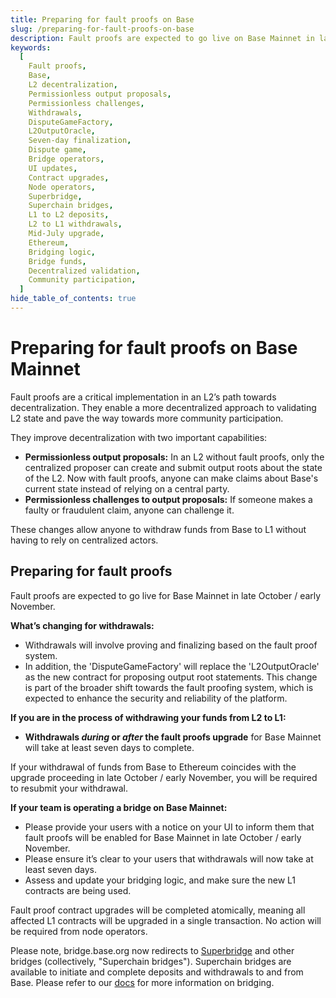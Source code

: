 ```yaml
---
title: Preparing for fault proofs on Base
slug: /preparing-for-fault-proofs-on-base
description: Fault proofs are expected to go live on Base Mainnet in late October / early November.
keywords:
  [
    Fault proofs,
    Base,
    L2 decentralization,
    Permissionless output proposals,
    Permissionless challenges,
    Withdrawals,
    DisputeGameFactory,
    L2OutputOracle,
    Seven-day finalization,
    Dispute game,
    Bridge operators,
    UI updates,
    Contract upgrades,
    Node operators,
    Superbridge,
    Superchain bridges,
    L1 to L2 deposits,
    L2 to L1 withdrawals,
    Mid-July upgrade,
    Ethereum,
    Bridging logic,
    Bridge funds,
    Decentralized validation,
    Community participation,
  ]
hide_table_of_contents: true
---
```


# Preparing for fault proofs on Base Mainnet

Fault proofs are a critical implementation in an L2’s path towards decentralization. They enable a more decentralized approach to validating L2 state and pave the way towards more community participation.

They improve decentralization with two important capabilities:

- **Permissionless output proposals:** In an L2 without fault proofs, only the centralized proposer can create and submit output roots about the state of the L2. Now with fault proofs, anyone can make claims about Base's current state instead of relying on a central party.
- **Permissionless challenges to output proposals:** If someone makes a faulty or fraudulent claim, anyone can challenge it.

These changes allow anyone to withdraw funds from Base to L1 without having to rely on centralized actors.

## Preparing for fault proofs

Fault proofs are expected to go live for Base Mainnet in late October / early November.

**What’s changing for withdrawals:**

- Withdrawals will involve proving and finalizing based on the fault proof system.
- In addition, the 'DisputeGameFactory' will replace the 'L2OutputOracle' as the new contract for proposing output root statements. This change is part of the broader shift towards the fault proofing system, which is expected to enhance the security and reliability of the platform.

**If you are in the process of withdrawing your funds from L2 to L1:**

- **Withdrawals _during_ or _after_ the fault proofs upgrade** for Base Mainnet will take at least seven days to complete.

If your withdrawal of funds from Base to Ethereum coincides with the upgrade proceeding in late October / early November, you will be required to resubmit your withdrawal.

**If your team is operating a bridge on Base Mainnet:**

- Please provide your users with a notice on your UI to inform them that fault proofs will be enabled for Base Mainnet in late October / early November.
- Please ensure it’s clear to your users that withdrawals will now take at least seven days.
- Assess and update your bridging logic, and make sure the new L1 contracts are being used.

Fault proof contract upgrades will be completed atomically, meaning all affected L1 contracts will be upgraded in a single transaction. No action will be required from node operators.

Please note, bridge.base.org now redirects to [Superbridge](https://superbridge.app/base) and other bridges (collectively, "Superchain bridges"). Superchain bridges are available to initiate and complete deposits and withdrawals to and from Base. Please refer to our [docs](https://bridge.base.org/deposit) for more information on bridging.
